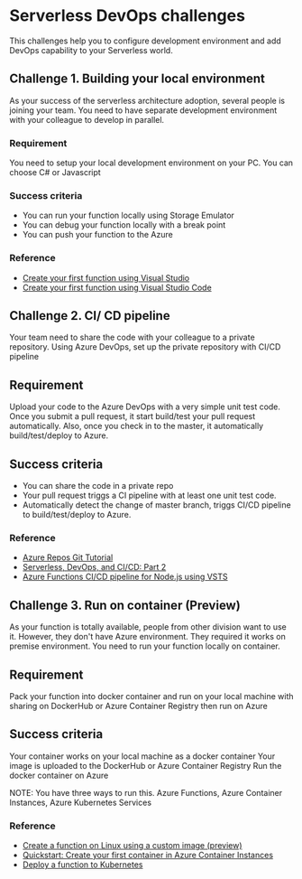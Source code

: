 # Serverless DevOps challenges

This challenges help you to configure development environment and add DevOps capability to your Serverless world. 


## Challenge 1. Building your local environment

As your success of the serverless architecture adoption, several people is joining your team. 
You need to have separate development environment with your colleague to develop in parallel. 

### Requirement

 You need to setup your local development environment on your PC. You can choose C# or Javascript  

### Success criteria

* You can run your function locally using Storage Emulator
* You can debug your function locally with a break point
* You can push your function to the Azure

### Reference

* [Create your first function using Visual Studio](https://docs.microsoft.com/en-us/azure/azure-functions/functions-create-your-first-function-visual-studio)
* [Create your first function using Visual Studio Code](https://docs.microsoft.com/en-us/azure/azure-functions/functions-create-first-function-vs-code)



## Challenge 2. CI/ CD pipeline

Your team need to share the code with your colleague to a private repository. Using Azure DevOps, set up the private repository with CI/CD pipeline

## Requirement

Upload your code to the Azure DevOps with a very simple unit test code. Once you submit a pull request, it start build/test your pull request automatically. Also, once you check in to the master, it automatically build/test/deploy to Azure.

## Success criteria
     
* You can share the code in a private repo
* Your pull request triggs a CI pipeline with at least one unit test code.
* Automatically detect the change of master branch, triggs CI/CD pipeline to build/test/deploy to Azure.

### Reference 

* [Azure Repos Git Tutorial](https://docs.microsoft.com/en-us/azure/devops/repos/git/gitworkflow?view=vsts)
* [Serverless, DevOps, and CI/CD: Part 2](https://medium.com/microsoftazure/serverless-devops-and-ci-cd-part-2-b6e0a6d05530)
* [Azure Functions CI/CD pipeline for Node.js using VSTS](https://blogs.technet.microsoft.com/livedevopsinjapan/2017/12/13/azure-functions-cicd-pipeline-for-node-js-using-vsts/)

## Challenge 3. Run on container (Preview)

As your function is totally available, people from other division want to use it. However, they don't have Azure environment. They required it works on premise environment. You need to run your function locally on container. 

## Requirement

Pack your function into docker container and run on your local machine with sharing on DockerHub or Azure Container Registry then run on Azure

## Success criteria

Your container works on your local machine as a docker container
Your image is uploaded to the DockerHub or Azure Container Registry
Run the docker container on Azure 

NOTE: You have three ways to run this. Azure Functions, Azure Container Instances, Azure Kubernetes Services

### Reference 

* [Create a function on Linux using a custom image (preview)](https://docs.microsoft.com/en-au/azure/azure-functions/functions-create-function-linux-custom-image)
* [Quickstart: Create your first container in Azure Container Instances](https://docs.microsoft.com/en-us/azure/container-instances/container-instances-quickstart-portal) 
* [Deploy a function to Kubernetes](https://github.com/Azure/azure-functions-core-tools#deploy-a-function-to-kubernetes)

